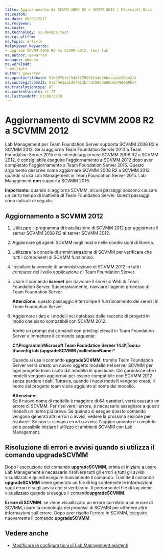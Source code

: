 ```yaml
---
title: Aggiornamento di SCVMM 2008 R2 a SCVMM 2012 | Microsoft Docs
ms.custom: 
ms.date: 05/02/2017
ms.reviewer: 
ms.suite: 
ms.technology: vs-devops-test
ms.tgt_pltfrm: 
ms.topic: article
helpviewer_keywords:
- Upgrade SCVMM 2008 R2 to SCVMM 2012, test lab
ms.author: gewarren
manager: ghogen
ms.workload:
- multiple
author: gewarren
ms.openlocfilehash: 51d907dfe25d8f27065b2a4d8bbecaa3e98e42a1
ms.sourcegitcommit: 873c0e1a31def013bcca1b0caa0eb0249de89bec
ms.translationtype: HT
ms.contentlocale: it-IT
ms.lasthandoff: 03/08/2018
---
```

# <a name="upgrade-scvmm-2008-r2-to-scvmm-2012"></a>Aggiornamento di SCVMM 2008 R2 a SCVMM 2012

Lab Management per Team Foundation Server supporta SCVMM 2008 R2 e SCVMM 2012. Se si aggiorna Team Foundation Server 2013 a Team Foundation Server 2015 e si intende aggiornare SCVMM 2008 R2 a SCVMM 2012, è consigliabile eseguire l'aggiornamento a SCVMM 2012 dopo aver completato l'aggiornamento a Team Foundation Server 2015. Questo argomento descrive come aggiornare SCVMM 2008 R2 a SCVMM 2012 quando si usa Lab Management in Team Foundation Server 2015.
Lab Management **non** supporta SCVMM 2016. 

**Importante:** quando si aggiorna SCVMM, alcuni passaggi possono causare un certo tempo di inattività di Team Foundation Server. Questi passaggi sono indicati di seguito.

## <a name="upgrading-to-scvmm-2012"></a>Aggiornamento a SCVMM 2012

1. Utilizzare il programma di installazione di SCVMM 2012 per aggiornare il server SCVMM 2008 R2 al server SCVMM 2012.

1. Aggiornare gli agenti SCVMM negli host e nelle condivisioni di libreria.

1. Utilizzare la console di amministrazione di SCVMM per verificare che tutti i componenti di SCVMM funzionino.

1. Installare la console di amministrazione di SCVMM 2012 in tutti i computer del livello applicazione di Team Foundation Server.

1. Usare il comando **iisreset** per riavviare il servizio Web di Team Foundation Server. Successivamente, riavviare l'agente processo di Team Foundation Server.

   **Attenzione:** questo passaggio interrompe il funzionamento dei servizi in Team Foundation Server.

1. Aggiornare i dati e i modelli nei database delle raccolte di progetti in modo che siano compatibili con SCVMM 
   2012.

   Aprire un prompt dei comandi con privilegi elevati in Team Foundation Server e immettere il comando seguente:

   **C:\\Programmi\\Microsoft Team Foundation Server 14.0\\Tools\> tfsconfig lab /upgradeSCVMM /collectionName:\***

   Quando si usa il comando **upgradeSCVMM**, tramite Team Foundation Server verrà creato un nuovo oggetto modello nel server SCVMM per ogni progetto team usato dal modello in questione. Ciò garantisce che i modelli vengono aggiornati per essere compatibile con SCVMM 2012 senza perdere i dati. Tuttavia, quando i nuovi modelli vengono creati, il nome del progetto team viene aggiunto al nome del modello.

   **Attenzione:**  
   Se il nuovo nome di modello è maggiore di 64 caratteri, verrà causato un errore di SCVMM. Per risolvere l'errore, è necessario assegnare a questi modelli un nome più breve. Se quando si esegue questo comando vengono generati altri errori o avvisi, vedere la prossima sezione per risolverli. Se non si rilevano errori o avvisi, l'aggiornamento è completo ed è possibile iniziare l'utilizzo di ambienti SCVMM con Lab Management.

## <a name="resolving-errors-and-warnings-when-using-the-upgradescvmm-command"></a>Risoluzione di errori e avvisi quando si utilizza il comando upgradeSCVMM

Dopo l'esecuzione del comando **upgradeSCVMM**, prima di iniziare a usare Lab Management è necessario risolvere tutti gli errori e tutti gli avvisi visualizzati e quindi eseguire nuovamente il comando. Tramite il comando **upgradeSCVMM** viene generato un file di log contenente le informazioni sugli errori e sugli avvisi che si verificano. Il percorso del file di log viene visualizzato quando si esegue il comando**upgradeSCVMM**.

**Errore di SCVMM**: se viene visualizzato un errore correlato a un errore di SCVMM, usare la cronologia dei processi di SCVMM per ottenere altre informazioni sull'errore. Dopo aver risolto l'errore in SCVMM, eseguire nuovamente il comando **upgradeSCVMM**.

## <a name="see-also"></a>Vedere anche

* [Modificare le configurazioni di Lab Management esistenti](https://msdn.microsoft.com/library/ee704508%28v=vs.140%29.aspx)
